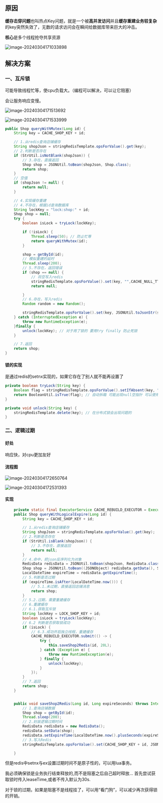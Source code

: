 ## 原因

**缓存击穿问题**也叫热点Key问题，就是一个被**高并发访问**并且**缓存重建业务较复杂**的key突然失效了，无数的请求访问会在瞬间给数据库带来巨大的冲击。

**核心**是多个线程抢夺共享资源

![image-20240304171033898](../../../AppData/Roaming/Typora/typora-user-images/image-20240304171033898.png)



## 解决方案

### 一、互斥锁

可能导致线程忙等，使cpu负载大。（编程可以解决，可以让它阻塞）

会让服务响应变慢。



![image-20240304171513692](../../../AppData/Roaming/Typora/typora-user-images/image-20240304171513692.png)





![image-20240304171533999](../../../AppData/Roaming/Typora/typora-user-images/image-20240304171533999.png)





```java
public Shop queryWithMutex(Long id) {
    String key = CACHE_SHOP_KEY + id;

    // 1.从redis查询店铺缓存
    String shopJson = stringRedisTemplate.opsForValue().get(key);
    // 2.判断是否存在
    if (StrUtil.isNotBlank(shopJson)) {
        // 3.存在，直接返回
        Shop shop = JSONUtil.toBean(shopJson, Shop.class);
        return shop;
    }
    // 空值
    if (shopJson != null) {
        return null;
    }

    // 4.实现缓存重建
    // 4.不存在，根据id查询数据库
    String lockKey = "lock:shop:" + id;
    Shop shop = null;
    try {
        boolean isLock = tryLock(lockKey);

        if (!isLock) {
            Thread.sleep(50); // 防止忙等
            return queryWithMutex(id);
        }

        shop = getById(id);
        // 模拟重建的延时
        Thread.sleep(200);
        // 5.不存在，返回错误
        if (shop == null) {
            // 将空写入redis
            stringRedisTemplate.opsForValue().set(key, "",CACHE_NULL_TTL, TimeUnit.MINUTES);
            return null;

        }
        // 6.存在，写入redis
        Random random = new Random();

        stringRedisTemplate.opsForValue().set(key, JSONUtil.toJsonStr(shop), CACHE_SHOP_TTL + random.nextInt(5), TimeUnit.MINUTES);
    } catch (InterruptedException e) {
        throw new RuntimeException(e);
    }finally {
        unlock(lockKey); // 对于用了锁的 要用try finally 防止死锁
    }

    // 7.返回
    return shop;
}
```



#### 锁的实现

是通过redis的setnx实现的，如果它存在了别人就不能再设置了



```java
private boolean tryLock(String key) {
    Boolean flag = stringRedisTemplate.opsForValue().setIfAbsent(key, "1", 10, TimeUnit.SECONDS);
    return BooleanUtil.isTrue(flag); // 自动拆箱 可能出现null空指针 可以使用BooleanUtil.isTrue(flag)
}

private void unlock(String key) {
    stringRedisTemplate.delete(key); // 在分布式锁会出现问题的
}
```



### 二、逻辑过期

#### 好处

响应快，对cpu更加友好



#### 流程图



![image-20240304172650764](../../../AppData/Roaming/Typora/typora-user-images/image-20240304172650764.png)

![image-20240304172531393](../../../AppData/Roaming/Typora/typora-user-images/image-20240304172531393.png)

#### 实现

```java
    private static final ExecutorService CACHE_REBUILD_EXECUTOR = Executors.newFixedThreadPool(10);
    public Shop queryWithLogicalExpire(Long id) {
        String key = CACHE_SHOP_KEY + id;

        // 1.从redis查询店铺缓存
        String shopJson = stringRedisTemplate.opsForValue().get(key);
        // 2.判断是否存在
        if (StrUtil.isBlank(shopJson)) {
            // 3.不存在，直接返回
            return null;
        }
        // 4.命中，把json反序列化为对象
        RedisData redisData = JSONUtil.toBean(shopJson, RedisData.class);
        Shop shop = JSONUtil.toBean((JSONObject) redisData.getData(), Shop.class);
        LocalDateTime expireTime = redisData.getExpireTime();
        // 5.判断是否过期
        if (expireTime.isAfter(LocalDateTime.now())) {
            // 5.1.未过期，直接返回店铺消息
            return shop;
        }
        // 5.2.过期，需要重建缓存
        // 6.重建缓存
        // 6.1.获取互斥锁
        String lockKey = LOCK_SHOP_KEY + id;
        boolean isLock = tryLock(lockKey);
        // 6.2 判断是否获取锁成功
        if (isLock) {
            // 6.3.成功开启独立线程，重建缓存
            CACHE_REBUILD_EXECUTOR.submit(() -> {
                try {
                    this.saveShop2Redis(id, 20L);
                } catch (Exception e) {
                    throw new RuntimeException(e);
                } finally {
                    unlock(lockKey);
                }
            });
        }
        // 7.返回
        return shop;
    }


    public void saveShop2Redis(Long id, Long expireSeconds) throws InterruptedException {
        // 1.查询店铺数据
        Shop shop = getById(id);
        Thread.sleep(200);
        // 2.封装逻辑过期时间
        RedisData redisData = new RedisData();
        redisData.setData(shop);
        redisData.setExpireTime(LocalDateTime.now().plusSeconds(expireSeconds));
        // 3.写入Redis
        stringRedisTemplate.opsForValue().set(CACHE_SHOP_KEY + id, JSONUtil.toJsonStr(redisData));

    }
```





但是redis中setnx与ex设置过期时间不是原子性的，可以用lua事务。



我必须确保锁是业务执行结束释放的,而不是阻塞之后自己超时释放...
  首先尝试获取锁时传入leaseTime,或者不传入默认为30s.

对于锁的过期，如果是阻塞不是线程挂了，可以用“看门狗”，可以减少再次获得锁的开销。



